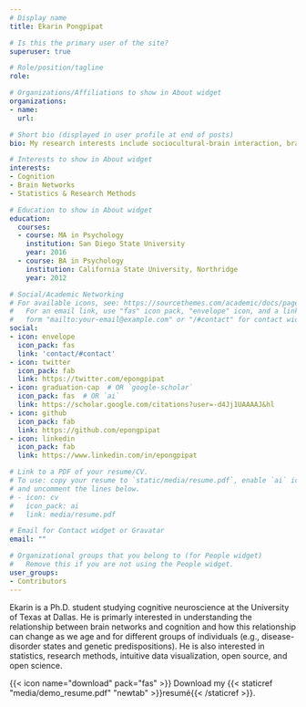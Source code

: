```yaml
---
# Display name
title: Ekarin Pongpipat

# Is this the primary user of the site?
superuser: true

# Role/position/tagline
role: 

# Organizations/Affiliations to show in About widget
organizations:
- name: 
  url: 

# Short bio (displayed in user profile at end of posts)
bio: My research interests include sociocultural-brain interaction, brain netowrk and big-data methods.

# Interests to show in About widget
interests:
- Cognition
- Brain Networks
- Statistics & Research Methods

# Education to show in About widget
education:
  courses:
  - course: MA in Psychology
    institution: San Diego State University
    year: 2016
  - course: BA in Psychology
    institution: California State University, Northridge
    year: 2012

# Social/Academic Networking
# For available icons, see: https://sourcethemes.com/academic/docs/page-builder/#icons
#   For an email link, use "fas" icon pack, "envelope" icon, and a link in the
#   form "mailto:your-email@example.com" or "/#contact" for contact widget.
social:
- icon: envelope
  icon_pack: fas
  link: 'contact/#contact'
- icon: twitter
  icon_pack: fab
  link: https://twitter.com/epongpipat
- icon: graduation-cap  # OR `google-scholar`
  icon_pack: fas  # OR `ai`
  link: https://scholar.google.com/citations?user=-d4Jj1UAAAAJ&hl
- icon: github
  icon_pack: fab
  link: https://github.com/epongpipat
- icon: linkedin
  icon_pack: fab
  link: https://www.linkedin.com/in/epongpipat

# Link to a PDF of your resume/CV.
# To use: copy your resume to `static/media/resume.pdf`, enable `ai` icons in `params.toml`, 
# and uncomment the lines below.
# - icon: cv
#   icon_pack: ai
#   link: media/resume.pdf

# Email for Contact widget or Gravatar
email: ""

# Organizational groups that you belong to (for People widget)
#   Remove this if you are not using the People widget.
user_groups:
- Contributors
---
```


Ekarin is a Ph.D. student studying cognitive neuroscience at the University of Texas at Dallas. He is primarly interested in understanding the relationship between brain networks and cognition and how this relationship can change as we age and for different groups of individuals (e.g., disease-disorder states and genetic predispositions). He is also interested in statistics, research methods, intuitive data visualization, open source, and open science.

{{< icon name="download" pack="fas" >}} Download my {{< staticref "media/demo_resume.pdf" "newtab" >}}resumé{{< /staticref >}}.
